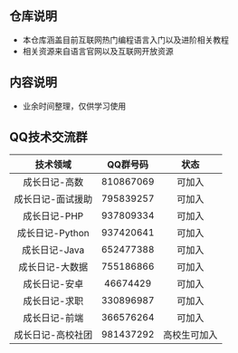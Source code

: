 ## 仓库说明

* 本仓库涵盖目前互联网热门编程语言入门以及进阶相关教程
* 相关资源来自语言官网以及互联网开放资源



## 内容说明

* 业余时间整理，仅供学习使用



## QQ技术交流群

|     技术领域      | QQ群号码  |     状态     |
| :---------------: | :-------: | :----------: |
|   成长日记-高数   | 810867069 |    可加入    |
| 成长日记-面试援助 | 795839257 |    可加入    |
|   成长日记-PHP    | 937809334 |    可加入    |
|  成长日记-Python  | 937420641 |    可加入    |
|   成长日记-Java   | 652477388 |    可加入    |
|  成长日记-大数据  | 755186866 |    可加入    |
|   成长日记-安卓   | 46674429  |    可加入    |
|   成长日记-求职   | 330896987 |    可加入    |
|   成长日记-前端   | 366576264 |    可加入    |
| 成长日记-高校社团 | 981437292 | 高校生可加入 |